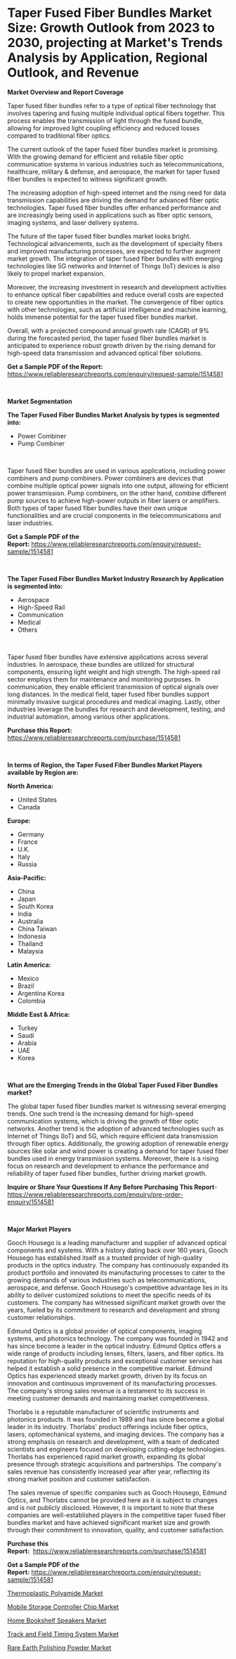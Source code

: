 <p><h1>Taper Fused Fiber Bundles Market Size: Growth Outlook from 2023 to 2030, projecting at Market's Trends Analysis by Application, Regional Outlook, and Revenue</h1></p><p><strong>Market Overview and Report Coverage</strong></p>
<p><p>Taper fused fiber bundles refer to a type of optical fiber technology that involves tapering and fusing multiple individual optical fibers together. This process enables the transmission of light through the fused bundle, allowing for improved light coupling efficiency and reduced losses compared to traditional fiber optics.</p><p>The current outlook of the taper fused fiber bundles market is promising. With the growing demand for efficient and reliable fiber optic communication systems in various industries such as telecommunications, healthcare, military & defense, and aerospace, the market for taper fused fiber bundles is expected to witness significant growth.</p><p>The increasing adoption of high-speed internet and the rising need for data transmission capabilities are driving the demand for advanced fiber optic technologies. Taper fused fiber bundles offer enhanced performance and are increasingly being used in applications such as fiber optic sensors, imaging systems, and laser delivery systems.</p><p>The future of the taper fused fiber bundles market looks bright. Technological advancements, such as the development of specialty fibers and improved manufacturing processes, are expected to further augment market growth. The integration of taper fused fiber bundles with emerging technologies like 5G networks and Internet of Things (IoT) devices is also likely to propel market expansion.</p><p>Moreover, the increasing investment in research and development activities to enhance optical fiber capabilities and reduce overall costs are expected to create new opportunities in the market. The convergence of fiber optics with other technologies, such as artificial intelligence and machine learning, holds immense potential for the taper fused fiber bundles market.</p><p>Overall, with a projected compound annual growth rate (CAGR) of 9% during the forecasted period, the taper fused fiber bundles market is anticipated to experience robust growth driven by the rising demand for high-speed data transmission and advanced optical fiber solutions.</p></p>
<p><strong>Get a Sample PDF of the Report:</strong> <a href="https://www.reliableresearchreports.com/enquiry/request-sample/1514581">https://www.reliableresearchreports.com/enquiry/request-sample/1514581</a></p>
<p>&nbsp;</p>
<p><strong>Market Segmentation</strong></p>
<p><strong>The Taper Fused Fiber Bundles Market Analysis by types is segmented into:</strong></p>
<p><ul><li>Power Combiner</li><li>Pump Combiner</li></ul></p>
<p>&nbsp;</p>
<p><p>Taper fused fiber bundles are used in various applications, including power combiners and pump combiners. Power combiners are devices that combine multiple optical power signals into one output, allowing for efficient power transmission. Pump combiners, on the other hand, combine different pump sources to achieve high-power outputs in fiber lasers or amplifiers. Both types of taper fused fiber bundles have their own unique functionalities and are crucial components in the telecommunications and laser industries.</p></p>
<p><strong>Get a Sample PDF of the Report:</strong>&nbsp;<a href="https://www.reliableresearchreports.com/enquiry/request-sample/1514581">https://www.reliableresearchreports.com/enquiry/request-sample/1514581</a></p>
<p>&nbsp;</p>
<p><strong>The Taper Fused Fiber Bundles Market Industry Research by Application is segmented into:</strong></p>
<p><ul><li>Aerospace</li><li>High-Speed Rail</li><li>Communication</li><li>Medical</li><li>Others</li></ul></p>
<p>&nbsp;</p>
<p><p>Taper fused fiber bundles have extensive applications across several industries. In aerospace, these bundles are utilized for structural components, ensuring light weight and high strength. The high-speed rail sector employs them for maintenance and monitoring purposes. In communication, they enable efficient transmission of optical signals over long distances. In the medical field, taper fused fiber bundles support minimally invasive surgical procedures and medical imaging. Lastly, other industries leverage the bundles for research and development, testing, and industrial automation, among various other applications.</p></p>
<p><strong>Purchase this Report:</strong>&nbsp; <a href="https://www.reliableresearchreports.com/purchase/1514581">https://www.reliableresearchreports.com/purchase/1514581</a></p>
<p>&nbsp;</p>
<p><strong>In terms of Region, the Taper Fused Fiber Bundles Market Players available by Region are:</strong></p>
<p>
    <p> <strong> North America: </strong>
        <ul>
            <li>United States</li>
            <li>Canada</li>
        </ul>
        </p> 
    <p> <strong> Europe: </strong>
        <ul>
            <li>Germany</li>
            <li>France</li>
            <li>U.K.</li>
            <li>Italy</li>
            <li>Russia</li>
        </ul>
        </p> 
    <p> <strong> Asia-Pacific: </strong>
        <ul>
            <li>China</li>
            <li>Japan</li>
            <li>South Korea</li>
            <li>India</li>
            <li>Australia</li>
            <li>China Taiwan</li>
            <li>Indonesia</li>
            <li>Thailand</li>
            <li>Malaysia</li>
        </ul>
        </p> 
    <p> <strong> Latin America: </strong>
        <ul>
            <li>Mexico</li>
            <li>Brazil</li>
            <li>Argentina Korea</li>
            <li>Colombia</li>
        </ul>
        </p> 
    <p> <strong> Middle East & Africa: </strong>
        <ul>
            <li>Turkey</li>
            <li>Saudi</li>
            <li>Arabia</li>
            <li>UAE</li>
            <li>Korea</li>
        </ul>
    </p>
    </p>
<p>&nbsp;</p>
<p><strong>What are the Emerging Trends in the Global Taper Fused Fiber Bundles market?</strong></p>
<p><p>The global taper fused fiber bundles market is witnessing several emerging trends. One such trend is the increasing demand for high-speed communication systems, which is driving the growth of fiber optic networks. Another trend is the adoption of advanced technologies such as Internet of Things (IoT) and 5G, which require efficient data transmission through fiber optics. Additionally, the growing adoption of renewable energy sources like solar and wind power is creating a demand for taper fused fiber bundles used in energy transmission systems. Moreover, there is a rising focus on research and development to enhance the performance and reliability of taper fused fiber bundles, further driving market growth.</p></p>
<p><strong>Inquire or Share Your Questions If Any Before Purchasing This Report</strong>- <a href="https://www.reliableresearchreports.com/enquiry/pre-order-enquiry/1514581">https://www.reliableresearchreports.com/enquiry/pre-order-enquiry/1514581</a></p>
<p>&nbsp;</p>
<p><strong>Major Market Players</strong></p>
<p><p>Gooch Housego is a leading manufacturer and supplier of advanced optical components and systems. With a history dating back over 160 years, Gooch Housego has established itself as a trusted provider of high-quality products in the optics industry. The company has continuously expanded its product portfolio and innovated its manufacturing processes to cater to the growing demands of various industries such as telecommunications, aerospace, and defense. Gooch Housego's competitive advantage lies in its ability to deliver customized solutions to meet the specific needs of its customers. The company has witnessed significant market growth over the years, fueled by its commitment to research and development and strong customer relationships.</p><p>Edmund Optics is a global provider of optical components, imaging systems, and photonics technology. The company was founded in 1942 and has since become a leader in the optical industry. Edmund Optics offers a wide range of products including lenses, filters, lasers, and fiber optics. Its reputation for high-quality products and exceptional customer service has helped it establish a solid presence in the competitive market. Edmund Optics has experienced steady market growth, driven by its focus on innovation and continuous improvement of its manufacturing processes. The company's strong sales revenue is a testament to its success in meeting customer demands and maintaining market competitiveness.</p><p>Thorlabs is a reputable manufacturer of scientific instruments and photonics products. It was founded in 1989 and has since become a global leader in its industry. Thorlabs' product offerings include fiber optics, lasers, optomechanical systems, and imaging devices. The company has a strong emphasis on research and development, with a team of dedicated scientists and engineers focused on developing cutting-edge technologies. Thorlabs has experienced rapid market growth, expanding its global presence through strategic acquisitions and partnerships. The company's sales revenue has consistently increased year after year, reflecting its strong market position and customer satisfaction.</p><p>The sales revenue of specific companies such as Gooch Housego, Edmund Optics, and Thorlabs cannot be provided here as it is subject to changes and is not publicly disclosed. However, it is important to note that these companies are well-established players in the competitive taper fused fiber bundles market and have achieved significant market size and growth through their commitment to innovation, quality, and customer satisfaction.</p></p>
<p><strong>Purchase this Report:</strong>&nbsp;&nbsp;<a href="https://www.reliableresearchreports.com/purchase/1514581">https://www.reliableresearchreports.com/purchase/1514581</a></p>
<p></p>
<p><strong>Get a Sample PDF of the Report:</strong>&nbsp;<a href="https://www.reliableresearchreports.com/enquiry/request-sample/1514581">https://www.reliableresearchreports.com/enquiry/request-sample/1514581</a></p>
<p><p><a href="https://medium.com/@haileeferry/thermoplastic-polyamide-market-comprehensive-assessment-by-type-application-and-geography-1e57fcc0ede7">Thermoplastic Polyamide Market</a></p><p><a href="https://github.com/mabutironaldo/Market-Research-Report-List-1/blob/main/mobile-storage-controller-chip-market.md">Mobile Storage Controller Chip Market</a></p><p><a href="https://www.linkedin.com/pulse/home-bookshelf-speakers-market-share-amp-new-trends-analysis-cxn7f/">Home Bookshelf Speakers Market</a></p><p><a href="https://www.linkedin.com/pulse/track-field-timing-system-market-size-2023-2030-global-industrial-kov4f/">Track and Field Timing System Market</a></p><p><a href="https://medium.com/@elenaglover2023/rare-earth-polishing-powder-market-trends-forecast-and-competitive-analysis-to-2030-6b123fe81340">Rare Earth Polishing Powder Market</a></p></p>